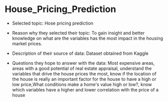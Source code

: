 # House_Pricing_Prediction


- Selected topic: Hose pricing prediction

- Reason why they selected their topic: To gain insight and better knowledge on what are the variables has the most impact in the housing market prices.

- Description of their source of data: Dataset obtained from Kaggle

- Questions they hope to answer with the data: Most expensive areas, areas with a good potential of real estate appraisal, understand the variables that drive the house prices the most, know if the location of the house is really an important factor for the house to have a high or low price,What conditions  make a home's value high or low?, know which variables have a higher and lower correlation with the price of a house 
